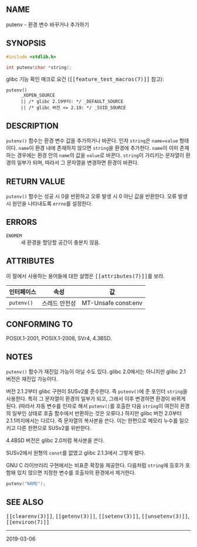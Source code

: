 ## NAME

putenv - 환경 변수 바꾸거나 추가하기

## SYNOPSIS

```c
#include <stdlib.h>

int putenv(char *string);
```

glibc 기능 확인 매크로 요건 (<tt>[[feature_test_macros(7)]]</tt> 참고):

<dl>
<dt><code>putenv()</code></dt>
<dd>
<code>_XOPEN_SOURCE</code><br>
<code>|| /* glibc 2.19부터: */ _DEFAULT_SOURCE</code><br>
<code>|| /* glibc 버전 <= 2.19: */ _SVID_SOURCE</code>
</dd>
</dl>

## DESCRIPTION

`putenv()` 함수는 환경 변수 값을 추가하거나 바꾼다. 인자 `string`은 `name=value` 형태이다. `name`이 환경 내에 존재하지 않으면 `string`을 환경에 추가한다. `name`이 이미 존재하는 경우에는 환경 안의 `name`의 값을 `value`로 바꾼다. `string`이 가리키는 문자열이 환경의 일부가 되며, 따라서 그 문자열을 변경하면 환경이 바뀐다.

## RETURN VALUE

`putenv()` 함수는 성공 시 0을 반환하고 오류 발생 시 0 아닌 값을 반환한다. 오류 발생 시 원인을 나타내도록 `errno`를 설정한다.

## ERRORS

<dl>
<dt><code>ENOMEM</code></dt>
<dd>새 환경을 할당할 공간이 충분치 않음.</dd>
</dl>

## ATTRIBUTES

이 절에서 사용하는 용어들에 대한 설명은 <tt>[[attributes(7)]]</tt>를 보라.

| 인터페이스 | 속성 | 값 |
| --- | --- | --- |
| `putenv()` | 스레드 안전성 | MT-Unsafe const:env |

## CONFORMING TO

POSIX.1-2001, POSIX.1-2008, SVr4, 4.3BSD.

## NOTES

`putenv()` 함수가 재진입 가능이 아닐 수도 있다. glibc 2.0에서는 아니지만 glibc 2.1 버전은 재진입 가능이다.

버전 2.1.2부터 glibc 구현이 SUSv2를 준수한다. 즉 `putenv()`에 준 포인터 `string`을 사용한다. 특히 그 문자열이 환경의 일부가 되고, 그래서 이후 변경하면 환경이 바뀌게 된다. (따라서 자동 변수를 인자로 해서 `putenv()`를 호출한 다음 `string`이 여전히 환경의 일부인 상태로 호출 함수에서 반환하는 것은 오류다.) 하지만 glibc 버전 2.0부터 2.1.1까지에서는 다르다. 즉 문자열의 복사본을 쓴다. 이는 한편으로 메모리 누수를 일으키고 다른 한편으로 SUSv2를 위반한다.

4.4BSD 버전은 glibc 2.0처럼 복사본을 쓴다.

SUSv2에서 원형의 `const`를 없앴고 glibc 2.1.3에서 그렇게 됐다.

GNU C 라이브러리 구현에서는 비표준 확장을 제공한다. 다음처럼 `string`에 등호가 포함돼 있지 않으면 지정한 변수를 호출자의 환경에서 제거한다.

```c
putenv("NAME");
```

## SEE ALSO

<tt>[[clearenv(3)]]</tt>, <tt>[[getenv(3)]]</tt>, <tt>[[setenv(3)]]</tt>, <tt>[[unsetenv(3)]]</tt>, <tt>[[environ(7)]]</tt>

----

2019-03-06
